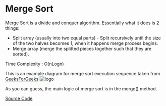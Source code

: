 # Merge Sort

Merge Sort is a divide and conquer algorithm. Essentially what it does is 2 things:
* Split array (usually into two equal parts) - Split recursively until the size of the two halves becomes 1, when it happens merge process begins.
* Merge array (merge the splitted pieces together such that they are sorted).

Time Complexity : O(nLogn)

This is an example diagram for merge sort execution sequence taken from [GeeksForGeeks](https://www.geeksforgeeks.org)
![logo](https://www.geeksforgeeks.org/wp-content/uploads/Merge-Sort-Tutorial.png "Logo Title Text 2")

As you can guess, the main logic of merge sort is in the merge() method.

[Source Code](https://github.com/foureyez/MyExperimentsWithJava/blob/master/src/main/java/com/algorithm/sort/MergeSort.java)